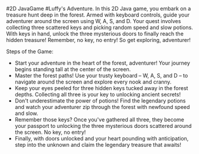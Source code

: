 #2D JavaGame
#Luffy's Adventure.
In this 2D Java game, you embark on a treasure hunt deep in the forest. Armed with keyboard controls,
guide your adventurer around the screen using W, A, S, and D. Your quest involves collecting three scattered keys and picking random speed and slow potions. 
With keys in hand, unlock the three mysterious doors to finally reach the hidden treasure! Remember, no key, no entry! So get exploring, adventurer!

Steps of the Game:
* Start your adventure in the heart of the forest, adventurer! Your journey begins standing tall at the center of the screen.
* Master the forest paths! Use your trusty keyboard – W, A, S, and D – to navigate around the screen and explore every nook and cranny.
* Keep your eyes peeled for three hidden keys tucked away in the forest depths. Collecting all three is your key to unlocking ancient secrets!
* Don't underestimate the power of potions! Find the legendary potions and watch your adventurer zip through the forest with newfound speed and slow.
* Remember those keys? Once you've gathered all three, they become your passport to unlocking the three mysterious doors scattered around the screen. No key, no entry!
* Finally, with doors unlocked and your heart pounding with anticipation, step into the unknown and claim the legendary treasure that awaits!
